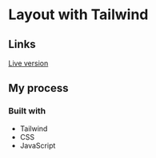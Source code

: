 # Layout with Tailwind


## Links
[Live version](https://tailwind-linux-layout.netlify.app/)

## My process
### Built with

- Tailwind
- CSS
- JavaScript
